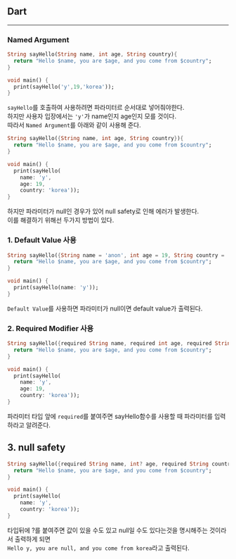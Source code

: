 ## Dart
---
### Named Argument
   
```Dart
String sayHello(String name, int age, String country){
  return "Hello $name, you are $age, and you come from $country";  
}

void main() {
  print(sayHello('y',19,'korea'));
}
```
``sayHello``를 호출하여 사용하려면 파라미터르 순서대로 넣어줘야한다.   
하지만 사용자 입장에서는 ``'y'``가 name인지 age인지 모를 것이다.   
따라서 ``Named Argument``를 아래와 같이 사용해 준다.   
```Dart
String sayHello({String name, int age, String country}){
  return "Hello $name, you are $age, and you come from $country";  
}

void main() {
  print(sayHello(
    name: 'y',
    age: 19,
    country: 'korea'));
}
```
하지만 파라미터가 null인 경우가 있어 null safety로 인해 에러가 발생한다.   
이를 해결하기 위해선 두가지 방법이 있다.   
### 1. Default Value 사용
```Dart
String sayHello({String name = 'anon', int age = 19, String country = 'wakanda'}){
  return "Hello $name, you are $age, and you come from $country";  
}

void main() {
  print(sayHello(name: 'y'));
}
```
``Default Value``를 사용하면 파라미터가 null이면 default value가 출력된다.
### 2. Required Modifier 사용
```Dart
String sayHello({required String name, required int age, required String country}){
  return "Hello $name, you are $age, and you come from $country";  
}

void main() {
  print(sayHello(
    name: 'y',
    age: 19,
    country: 'korea'));
}
```
파라미터 타입 앞에 ``required``를 붙여주면 sayHello함수를 사용할 때 파라미터를 입력하라고 알려준다.
## 3. null safety
```Dart
String sayHello({required String name, int? age, required String country}){
  return "Hello $name, you are $age, and you come from $country";  
}

void main() {
  print(sayHello(
    name: 'y',
    country: 'korea'));
}
```
타입뒤에 ?를 붙여주면 값이 있을 수도 있고 null일 수도 있다는것을 명시해주는 것이라서 출력하게 되면    
``Hello y, you are null, and you come from korea``라고 출력된다.


